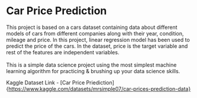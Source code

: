 # Car Price Prediction

This project is based on a cars dataset containing data about different models of cars from different companies along with their year, condition, mileage and price. In this project, linear regression model has been used to predict the price of the cars. In the dataset, price is the target variable and rest of the features are independent variables.
<br><br>
This is a simple data science project using the most simplest machine learning algorithm for practicing & brushing up your data science skills.

Kaggle Dataset Link - [Car Price Priediction]{https://www.kaggle.com/datasets/mrsimple07/car-prices-prediction-data}
